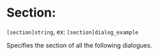 # Section:

`[section]string`, ex: `[section]dialog_example`

Specifies the section of all the following dialogues.